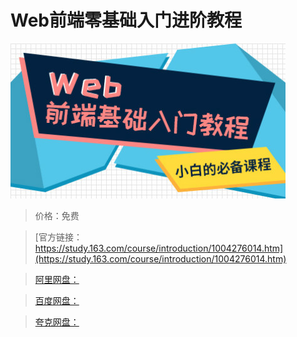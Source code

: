 # Web前端零基础入门进阶教程

![img](../../../assets/study163/free/75A5DB1A44C8E654C3D75338C4B3CC9B.jpg)

> 价格：免费

> [官方链接：https://study.163.com/course/introduction/1004276014.htm](https://study.163.com/course/introduction/1004276014.htm)

> [阿里网盘：]()

> [百度网盘：]()

> [夸克网盘：]()
